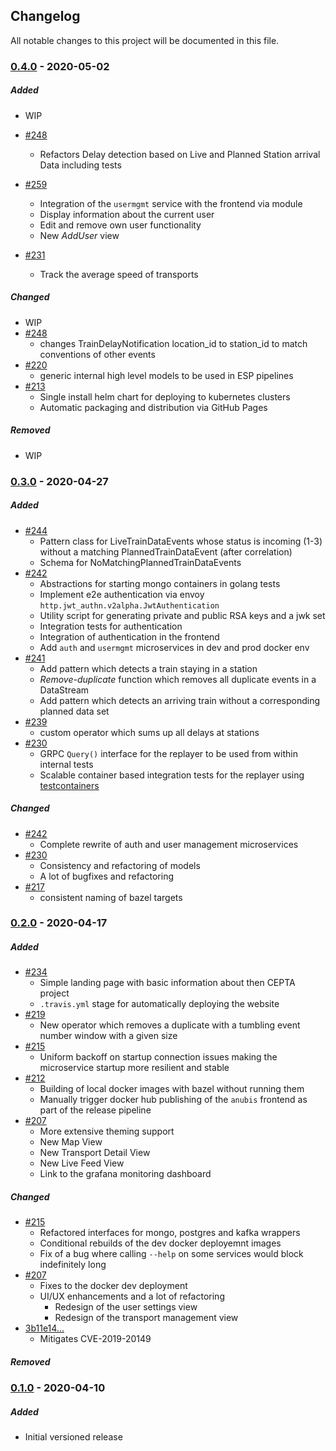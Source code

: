## Changelog
All notable changes to this project will be documented in this file.

### [0.4.0] - 2020-05-02
##### Added
- WIP

- [#248](https://github.com/bptlab/cepta/pull/248)
  - Refactors Delay detection based on Live and Planned Station arrival Data including tests
- [#259](https://github.com/bptlab/cepta/pull/259)
    - Integration of the `usermgmt` service with the frontend via module
    - Display information about the current user
    - Edit and remove own user functionality
    - New *AddUser* view
- [#231](https://github.com/bptlab/cepta/pull/231)
    - Track the average speed of transports

##### Changed
- WIP
- [#248](https://github.com/bptlab/cepta/pull/248)
  - changes TrainDelayNotification location_id to station_id to match conventions of other events
- [#220](https://github.com/bptlab/cepta/pull/220)
  - generic internal high level models to be used in ESP pipelines
- [#213](https://github.com/bptlab/cepta/pull/213)
  - Single install helm chart for deploying to kubernetes clusters
  - Automatic packaging and distribution via GitHub Pages

##### Removed
- WIP

### [0.3.0] - 2020-04-27
##### Added
- [#244](https://github.com/bptlab/cepta/pull/244)
  - Pattern class for LiveTrainDataEvents whose status is incoming (1-3) without a matching PlannedTrainDataEvent (after correlation)
  - Schema for NoMatchingPlannedTrainDataEvents
- [#242](https://github.com/bptlab/cepta/pull/242)
  - Abstractions for starting mongo containers in golang tests
  - Implement e2e authentication via envoy `http.jwt_authn.v2alpha.JwtAuthentication`
  - Utility script for generating private and public RSA keys and a jwk set
  - Integration tests for authentication
  - Integration of authentication in the frontend
  - Add `auth` and `usermgmt` microservices in dev and prod docker env
- [#241](https://github.com/bptlab/cepta/pull/241)
  - Add pattern which detects a train staying in a station
  - *Remove-duplicate* function which removes all duplicate events in a DataStream
  - Add pattern which detects an arriving train without a corresponding planned data set
- [#239](https://github.com/bptlab/cepta/pull/239)
  - custom operator which sums up all delays at stations
- [#230](https://github.com/bptlab/cepta/pull/230)
  - GRPC `Query()` interface for the replayer to be used from within internal tests
  - Scalable container based integration tests for the replayer using [testcontainers](https://github.com/romnnn/testcontainers)

##### Changed
- [#242](https://github.com/bptlab/cepta/pull/242)
  - Complete rewrite of auth and user management microservices
- [#230](https://github.com/bptlab/cepta/pull/230)
  - Consistency and refactoring of models
  - A lot of bugfixes and refactoring
- [#217](https://github.com/bptlab/cepta/pull/217)
  - consistent naming of bazel targets

### [0.2.0] - 2020-04-17
##### Added
- [#234](https://github.com/bptlab/cepta/pull/234)
  - Simple landing page with basic information about then CEPTA project
  - `.travis.yml` stage for automatically deploying the website
- [#219](https://github.com/bptlab/cepta/pull/219)
  - New operator which removes a duplicate with a tumbling event number window with a given size
- [#215](https://github.com/bptlab/cepta/pull/215)
  - Uniform backoff on startup connection issues making the microservice startup more resilient and stable
- [#212](https://github.com/bptlab/cepta/pull/212)
  - Building of local docker images with bazel without running them
  - Manually trigger docker hub publishing of the `anubis` frontend as part of the release pipeline
- [#207](https://github.com/bptlab/cepta/pull/207)
  - More extensive theming support
  - New Map View
  - New Transport Detail View
  - New Live Feed View
  - Link to the grafana monitoring dashboard

##### Changed
- [#215](https://github.com/bptlab/cepta/pull/215)
  - Refactored interfaces for mongo, postgres and kafka wrappers
  - Conditional rebuilds of the dev docker deployemnt images
  - Fix of a bug where calling `--help` on some services would block indefinitely long
- [#207](https://github.com/bptlab/cepta/pull/207)
  - Fixes to the docker dev deployment
  - UI/UX enhancements and a lot of refactoring
    - Redesign of the user settings view
    - Redesign of the transport management view
- [3b11e14...](https://github.com/bptlab/cepta/commit/3b11e14a05e31c29e62e4a8c779d023eadfed9b9)
  - Mitigates CVE-2019-20149

##### Removed

### [0.1.0] - 2020-04-10
##### Added
- Initial versioned release

[0.4.0]: https://github.com/bptlab/cepta/compare/v0.3.0...v0.4.0
[0.3.0]: https://github.com/bptlab/cepta/compare/v0.2.0...v0.3.0
[0.2.0]: https://github.com/bptlab/cepta/compare/v0.1.0...v0.2.0
[0.1.0]: https://github.com/bptlab/cepta/releases/tag/v0.1.0
